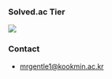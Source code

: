 ### Solved.ac Tier
<p>
  <img src="http://mazassumnida.wtf/api/v2/generate_badge?boj=mrgentle1&cache=c">
</p>

### Contact
+ mrgentle1@kookmin.ac.kr

<!--
**mrgentle1/mrgentle1** is a ✨ _special_ ✨ repository because its `README.md` (this file) appears on your GitHub profile.

Here are some ideas to get you started:

- 🔭 I’m currently working on ...
- 🌱 I’m currently learning ...
- 👯 I’m looking to collaborate on ...
- 🤔 I’m looking for help with ...
- 💬 Ask me about ...
- 📫 How to reach me: ...
- 😄 Pronouns: ...
- ⚡ Fun fact: ...
-->

